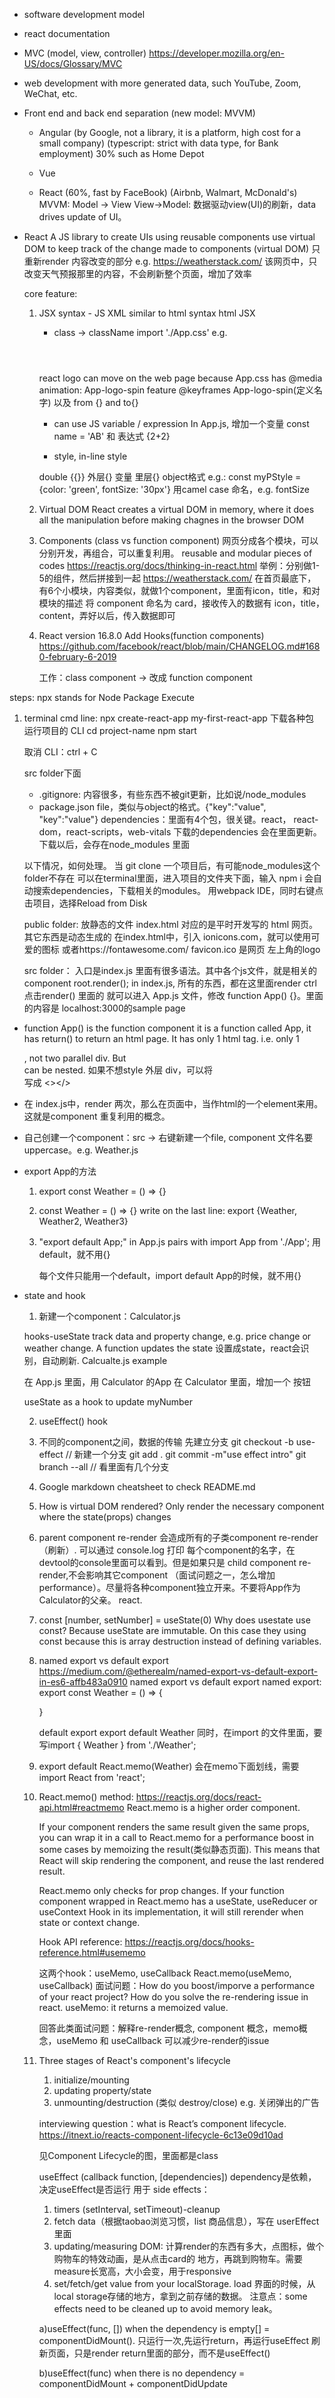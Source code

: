 - software development model

- react documentation

- MVC (model, view, controller)
    https://developer.mozilla.org/en-US/docs/Glossary/MVC

- web development with more generated data, such YouTube, Zoom,  WeChat, etc.

- Front end and back end separation (new model: MVVM)
    - Angular (by Google, not a library, it is a platform, high cost for a small company)
              (typescript: strict with data type, for Bank employment) 30%
              such as Home Depot
    - Vue

    - React   (60%, fast by FaceBook) (Airbnb, Walmart, McDonald's) 
      MVVM: Model -> View View->Model: 数据驱动view(UI)的刷新，data drives update of UI。 

- React
  A JS library to create UIs using reusable components
  use virtual DOM to keep track of the change made to components (virtual DOM) 只重新render 内容改变的部分 
  e.g. https://weatherstack.com/
  该网页中，只改变天气预报那里的内容，不会刷新整个页面，增加了效率

  core feature:
  1. JSX syntax - JS XML
     similar to html syntax
     html     JSX
     - class -> className
     import './App.css'
     e.g. <header className="App"> </header>

     react logo can move on the web page
     because App.css has @media animation: App-logo-spin feature
     @keyframes App-logo-spin(定义名字) 以及
     from {} and to{}

     - can use JS variable / expression
     In App.js, 增加一个变量 const name = 'AB' 和 表达式 {2+2}

     - style, in-line style
     <p style={{color: 'blue'}}>
     double {{}}
     外层{} 变量
     里层{} object格式
     e.g.:
     const myPStyle = {color: 'green', fontSize: '30px'}
     用camel case 命名，e.g. fontSize
     <p style={myPStyle}>
     

  2. Virtual DOM
     React creates a virtual DOM in memory, where it does all the manipulation before making chagnes in the browser DOM

  3. Components (class vs function component)
     网页分成各个模块，可以分别开发，再组合，可以重复利用。
     reusable and modular pieces of codes
     https://reactjs.org/docs/thinking-in-react.html
     举例：分别做1-5的组件，然后拼接到一起
     https://weatherstack.com/ 在首页最底下，有6个小模块，内容类似，就做1个component，里面有icon，title，和对模块的描述
     将 component 命名为 card，接收传入的数据有 icon，title，content，弄好以后，传入数据即可
 

  4. React version 16.8.0
     Add Hooks(function components)   
     https://github.com/facebook/react/blob/main/CHANGELOG.md#1680-february-6-2019

     工作：class component -> 改成 function component

steps:
npx stands for Node Package Execute
1. terminal cmd line: npx create-react-app my-first-react-app
   下载各种包
   运行项目的 CLI
   cd project-name
   npm start

   取消 CLI：ctrl + C

   src folder下面
   - .gitignore: 内容很多，有些东西不被git更新，比如说/node_modules
   - package.json file，类似与object的格式。{"key":"value", "key":"value"}
     dependencies：里面有4个包，很关键。react， react-dom，react-scripts，web-vitals
     下载的dependencies 会在里面更新。下载以后，会存在node_modules 里面

    以下情况，如何处理。
    当 git clone 一个项目后，有可能node_modules这个folder不存在
    可以在terminal里面，进入项目的文件夹下面，输入 npm i
    会自动搜索dependencies，下载相关的modules。
    用webpack IDE，同时右键点击项目，选择Reload from Disk

    public folder: 
    放静态的文件
    index.html 对应的是平时开发写的 html 网页。其它东西是动态生成的
    在index.html中，引入 ionicons.com，就可以使用可爱的图标
    或者https://fontawesome.com/
    favicon.ico 是网页 左上角的logo
    
    src folder：
    入口是index.js 里面有很多语法。其中各个js文件，就是相关的component
    root.render(); in index.js, 所有的东西，都在这里面render 
    ctrl 点击render() 里面的 <App /> 就可以进入 App.js 文件，修改 function App() {}。里面的内容是 localhost:3000的sample page

- function App() is the function component
  it is a function called App, it has return() to return an html page. It has only 1 html tag. i.e. only 1 <div></div>, not two parallel div. But <div> can be nested.
  如果不想style 外层 div，可以将 <div></div> 写成 <></>

- 在 index.js中，render <App /> 两次，那么在页面中，当作html的一个element来用。这就是component 重复利用的概念。

- 自己创建一个component：src -> 右键新建一个file, component 文件名要uppercase。e.g. Weather.js

- export App的方法
   1. export const Weather = () => {}
   2. const Weather = () => {}
      write on the last line: export {Weather, Weather2, Weather3}

   3. "export default App;" in App.js
      pairs with
      import App from './App';
      用default，就不用{}
   
      每个文件只能用一个default，import default App的时候，就不用{}

- state and hook
   1. 新建一个component：Calculator.js 
   
   hooks-useState
   track data and property change, e.g. price change or weather change. A function updates the state
   设置成state，react会识别，自动刷新. Calcualte.js example

   在 App.js 里面，用 Calculator 的App
   在 Calculator 里面，增加一个 按钮

   useState as a hook to update myNumber

   2. useEffect() hook

   3. 不同的component之间，数据的传输
      先建立分支
      git checkout -b use-effect    // 新建一个分支
      git add .
      git commit -m"use effect intro"
      git branch --all    // 看里面有几个分支

   4. Google markdown cheatsheet
      to check README.md

   5. How is virtual DOM rendered?
      Only render the necessary component where the state(props) changes

   6. parent component re-render 会造成所有的子类component re-render（刷新）. 可以通过 console.log 打印 每个component的名字，在devtool的console里面可以看到。但是如果只是 child component re-render,不会影响其它component （面试问题之一，怎么增加performance）。尽量将各种component独立开来。不要将App作为Calculator的父亲。
   react.

   7. const [number, setNumber] = useState(0)
   Why does usestate use const?
   Because useState are immutable. On this case they using const because this is array destruction instead of defining variables.

   8. named export vs default export
      https://medium.com/@etherealm/named-export-vs-default-export-in-es6-affb483a0910
      named export vs default export
      named export:
      export const Weather = () => {

      }

      default export
      export default Weather
      同时，在import 的文件里面，要写import { Weather } from './Weather';


   9. export default React.memo(Weather)   会在memo下面划线，需要import React from 'react';

   10. React.memo() method: https://reactjs.org/docs/react-api.html#reactmemo
       React.memo is a higher order component. 

       If your component renders the same result given the same props, you can wrap it in a call to React.memo for a performance boost in some cases by memoizing the result(类似静态页面). This means that React will skip rendering the component, and reuse the last rendered result.
       
       React.memo only checks for prop changes. If your function component wrapped in React.memo has a useState, useReducer or useContext Hook in its implementation, it will still rerender when state or context change.

       Hook API reference: https://reactjs.org/docs/hooks-reference.html#usememo

       这两个hook：useMemo, useCallback
       React.memo(useMemo, useCallback)
       面试问题：How do you boost/imporve a performance of your react project? How do you solve the re-rendering issue in react.
       useMemo: it returns a memoized value.

       回答此类面试问题：解释re-render概念, component 概念，memo概念，useMemo 和 useCallback 可以减少re-render的issue

   11. Three stages of React's component's lifecycle
       1. initialize/mounting 
       2. updating property/state
       3. unmounting/destruction (类似 destroy/close) e.g. 关闭弹出的广告

       interviewing question：what is React’s component lifecycle.
       https://itnext.io/reacts-component-lifecycle-6c13e09d10ad

       见Component Lifecycle的图，里面都是class

       useEffect (callback function, [dependencies])  dependency是依赖，决定useEffect是否运行
       用于 side effects：
       1. timers (setInterval, setTimeout)-cleanup
       2. fetch data（根据taobao浏览习惯，list 商品信息），写在 userEffect 里面
       3. updating/measuring DOM: 计算render的东西有多大，点图标，做个购物车的特效动画，是从点击card的
          地方，再跳到购物车。需要measure长宽高，大小会变，用于responsive
       4. set/fetch/get value from your localStorage. load 界面的时候，从local storage存储的地方，拿到之前存储的数据。
       注意点：some effects need to be cleaned up to avoid memory leak。

       a)useEffect(func, [])
       when the dependency is empty[] = componentDidMount(). 只运行一次,先运行return，再运行useEffect
       刷新页面，只是render return里面的部分，而不是useEffect()

       b)useEffect(func)
       when there is no dependency = componentDidMount + componentDidUpdate



